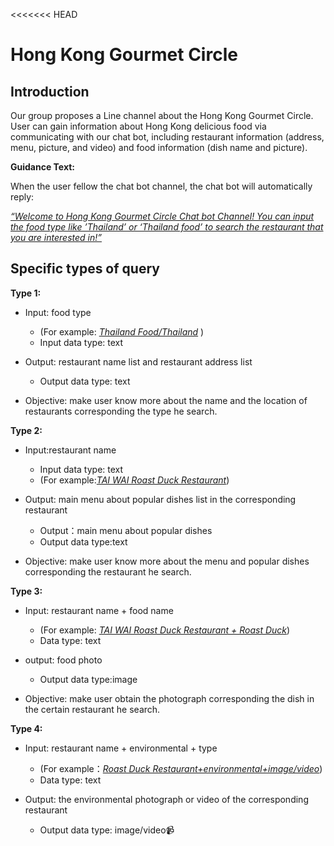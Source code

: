 <<<<<<< HEAD

# Hong Kong Gourmet Circle

## Introduction

Our group proposes a Line channel about the Hong Kong Gourmet Circle. User can gain information about Hong Kong delicious food via communicating with our chat bot, including restaurant information (address, menu, picture, and video) and food information (dish name and picture).

**Guidance Text:**

When the user fellow the chat bot channel, the chat bot will automatically reply:

*<u>“Welcome to Hong Kong Gourmet Circle Chat bot Channel! You can input the food type like ’Thailand’ or ‘Thailand food’ to search the restaurant that you are interested in!”</u>*



## Specific types of query

**Type 1:**

+ Input: food type
  + (For example: *<u>Thailand Food/Thailand</u>* ) 
  + Input data type: text

+ Output: restaurant name list and restaurant address list
  + Output data type: text 
+ Objective: make user know more about the name and the location of restaurants corresponding the type he search.

**Type 2:**

+ Input:restaurant name 
  + Input data type:  text
  + (For example:<u>*TAI WAI Roast Duck Restaurant*</u>)

+ Output: main menu about popular dishes list in the corresponding restaurant
  + Output：main menu about popular dishes
  + Output data type:text
+ Objective: make user know more about the menu and popular dishes corresponding the restaurant he search.

**Type 3:**

+ Input: restaurant name + food name 
  + (For example: <u>*TAI WAI Roast Duck Restaurant + Roast Duck*</u>)
  + Data type: text

+ output: food photo
  + Output data type:image
+ Objective: make user obtain the photograph corresponding the dish in the certain restaurant he search.

**Type 4:**

+ Input: restaurant name + environmental + type
  + (For example：<u>*Roast Duck Restaurant+environmental+image/video*</u>)
  + Data type: text 

+ Output: the environmental photograph or video of the corresponding restaurant
  + Output data type: image/video:video_camera:

